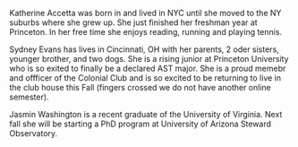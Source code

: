 Katherine Accetta was born in and lived in NYC until she moved to the NY suburbs where she grew up. She just finished her freshman year at Princeton. In her free time she enjoys reading, running and playing tennis.

Sydney Evans has lives in Cincinnati, OH with her parents, 2 oder sisters, younger brother, and two dogs. She is a rising junior at Princeton University who is so exited to finally be a declared AST major. She is a proud memebr and offficer of the Colonial Club and is so excited to be returning to live in the club house this Fall (fingers crossed we do not have another online semester). 

Jasmin Washington is a recent graduate of the University of Virginia. Next fall she will be starting a PhD program at University of Arizona Steward Observatory.


